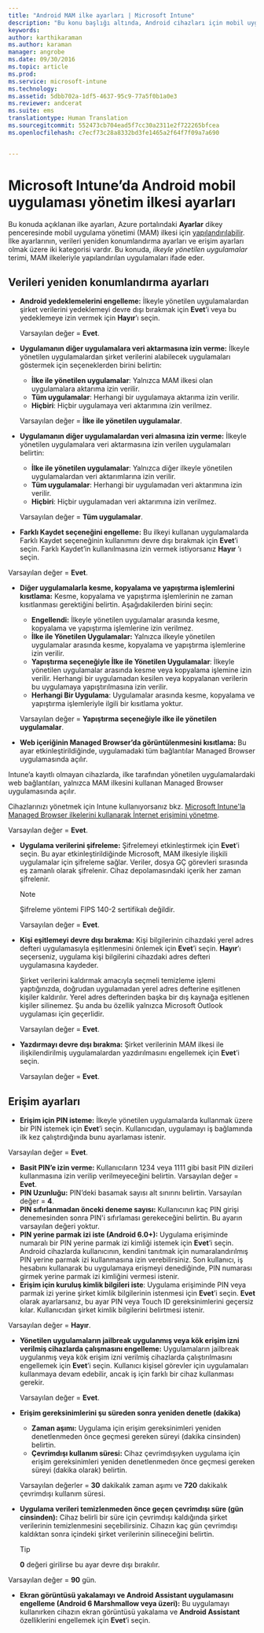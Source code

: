 ```yaml
---
title: "Android MAM ilke ayarları | Microsoft Intune"
description: "Bu konu başlığı altında, Android cihazları için mobil uygulama yönetimi ilkesi ayarları açıklanır."
keywords: 
author: karthikaraman
ms.author: karaman
manager: angrobe
ms.date: 09/30/2016
ms.topic: article
ms.prod: 
ms.service: microsoft-intune
ms.technology: 
ms.assetid: 5dbb702a-1df5-4637-95c9-77a5f0b1a0e3
ms.reviewer: andcerat
ms.suite: ems
translationtype: Human Translation
ms.sourcegitcommit: 552473cb704ead5f7cc30a2311e2f722265bfcea
ms.openlocfilehash: c7ecf73c28a8332bd3fe1465a2f64f7f09a7a690


---
```


# <a name="android-mobile-app-management-policy-settings-in-microsoft-intune"></a>Microsoft Intune’da Android mobil uygulaması yönetim ilkesi ayarları
Bu konuda açıklanan ilke ayarları, Azure portalındaki **Ayarlar** dikey penceresinde mobil uygulama yönetimi (MAM) ilkesi için [yapılandırılabilir](create-and-deploy-mobile-app-management-policies-with-microsoft-intune.md).
İlke ayarlarının, verileri yeniden konumlandırma ayarları ve erişim ayarları olmak üzere iki kategorisi vardır. Bu konuda, *ilkeyle yönetilen uygulamalar* terimi, MAM ilkeleriyle yapılandırılan uygulamaları ifade eder.

##  <a name="data-relocation-settings"></a>Verileri yeniden konumlandırma ayarları

- **Android yedeklemelerini engelleme:** İlkeyle yönetilen uygulamalardan şirket verilerini yedeklemeyi devre dışı bırakmak için **Evet**’i veya bu yedeklemeye izin vermek için **Hayır**’ı seçin.

  Varsayılan değer = **Evet**.
- **Uygulamanın diğer uygulamalara veri aktarmasına izin verme:** İlkeyle yönetilen uygulamalardan şirket verilerini alabilecek uygulamaları göstermek için seçeneklerden birini belirtin:
  -   **İlke ile yönetilen uygulamalar**: Yalnızca MAM ilkesi olan uygulamalara aktarıma izin verilir.
  -   **Tüm uygulamalar**: Herhangi bir uygulamaya aktarıma izin verilir.
  -   **Hiçbiri**: Hiçbir uygulamaya veri aktarımına izin verilmez.

  Varsayılan değer = **İlke ile yönetilen uygulamalar**.
- **Uygulamanın diğer uygulamalardan veri almasına izin verme:** İlkeyle yönetilen uygulamalara veri aktarmasına izin verilen uygulamaları belirtin:
  -   **İlke ile yönetilen uygulamalar**: Yalnızca diğer ilkeyle yönetilen uygulamalardan veri aktarımlarına izin verilir.
  -   **Tüm uygulamalar**: Herhangi bir uygulamadan veri aktarımına izin verilir.
  -   **Hiçbiri**: Hiçbir uygulamadan veri aktarımına izin verilmez.

  Varsayılan değer = **Tüm uygulamalar**.

-   **Farklı Kaydet seçeneğini engelleme:** Bu ilkeyi kullanan uygulamalarda Farklı Kaydet seçeneğinin kullanımını devre dışı bırakmak için **Evet**’i seçin. Farklı Kaydet’in kullanılmasına izin vermek istiyorsanız **Hayır** ’ı seçin.

  Varsayılan değer = **Evet**.
- **Diğer uygulamalarla kesme, kopyalama ve yapıştırma işlemlerini kısıtlama:** Kesme, kopyalama ve yapıştırma işlemlerinin ne zaman kısıtlanması gerektiğini belirtin. Aşağıdakilerden birini seçin:
  -   **Engellendi:** İlkeyle yönetilen uygulamalar arasında kesme, kopyalama ve yapıştırma işlemlerine izin verilmez.
  -   **İlke ile Yönetilen Uygulamalar:** Yalnızca ilkeyle yönetilen uygulamalar arasında kesme, kopyalama ve yapıştırma işlemlerine izin verilir.
  -   **Yapıştırma seçeneğiyle İlke ile Yönetilen Uygulamalar**: İlkeyle yönetilen uygulamalar arasında kesme veya kopyalama işlemine izin verilir. Herhangi bir uygulamadan kesilen veya kopyalanan verilerin bu uygulamaya yapıştırılmasına izin verilir.
  -   **Herhangi Bir Uygulama**: Uygulamalar arasında kesme, kopyalama ve yapıştırma işlemleriyle ilgili bir kısıtlama yoktur.

  Varsayılan değer = **Yapıştırma seçeneğiyle ilke ile yönetilen uygulamalar**.
-   **Web içeriğinin Managed Browser’da görüntülenmesini kısıtlama:** Bu ayar etkinleştirildiğinde, uygulamadaki tüm bağlantılar Managed Browser uygulamasında açılır.

  Intune’a kayıtlı olmayan cihazlarda, ilke tarafından yönetilen uygulamalardaki web bağlantıları, yalnızca MAM ilkesini kullanan Managed Browser uygulamasında açılır.

  Cihazlarınızı yönetmek için Intune kullanıyorsanız bkz. [Microsoft Intune'la Managed Browser ilkelerini kullanarak İnternet erişimini yönetme](manage-internet-access-using-managed-browser-policies.md).

  Varsayılan değer = **Evet**.
- **Uygulama verilerini şifreleme:** Şifrelemeyi etkinleştirmek için **Evet**’i seçin. Bu ayar etkinleştirildiğinde Microsoft, MAM ilkesiyle ilişkili uygulamalar için şifreleme sağlar. Veriler, dosya GÇ görevleri sırasında eş zamanlı olarak şifrelenir. Cihaz depolamasındaki içerik her zaman şifrelenir.
  >[!NOTE]
  >Şifreleme yöntemi FIPS 140-2 sertifikalı değildir.

  Varsayılan değer = **Evet**.

- **Kişi eşitlemeyi devre dışı bırakma:** Kişi bilgilerinin cihazdaki yerel adres defteri uygulamasıyla eşitlenmesini önlemek için **Evet**’i seçin. **Hayır**’ı seçerseniz, uygulama kişi bilgilerini cihazdaki adres defteri uygulamasına kaydeder.

  Şirket verilerini kaldırmak amacıyla seçmeli temizleme işlemi yaptığınızda, doğrudan uygulamadan yerel adres defterine eşitlenen kişiler kaldırılır. Yerel adres defterinden başka bir dış kaynağa eşitlenen kişiler silinemez. Şu anda bu özellik yalnızca Microsoft Outlook uygulaması için geçerlidir.

  Varsayılan değer = **Evet**.
- **Yazdırmayı devre dışı bırakma:** Şirket verilerinin MAM ilkesi ile ilişkilendirilmiş uygulamalardan yazdırılmasını engellemek için **Evet**’i seçin.

  Varsayılan değer = **Evet**.

##  <a name="access-settings"></a>Erişim ayarları

- **Erişim için PIN isteme:** İlkeyle yönetilen uygulamalarda kullanmak üzere bir PIN istemek için **Evet**’i seçin. Kullanıcıdan, uygulamayı iş bağlamında ilk kez çalıştırdığında bunu ayarlaması istenir.

 Varsayılan değer = **Evet**.

 -  **Basit PIN’e izin verme:** Kullanıcıların 1234 veya 1111 gibi basit PIN dizileri kullanmasına izin verilip verilmeyeceğini belirtin. Varsayılan değer = **Evet**.
 - **PIN Uzunluğu:** PIN’deki basamak sayısı alt sınırını belirtin. Varsayılan değer = **4**.
 - **PIN sıfırlanmadan önceki deneme sayısı:** Kullanıcının kaç PIN girişi denemesinden sonra PIN'i sıfırlaması gerekeceğini belirtin. Bu ayarın varsayılan değeri yoktur.
 - **PIN yerine parmak izi iste (Android 6.0+):** Uygulama erişiminde numaralı bir PIN yerine parmak izi kimliği istemek için **Evet**’i seçin.
 Android cihazlarda kullanıcının, kendini tanıtmak için numaralandırılmış PIN yerine parmak izi kullanmasına izin verebilirsiniz. Son kullanıcı, iş hesabını kullanarak bu uygulamaya erişmeyi denediğinde, PIN numarası girmek yerine parmak izi kimliğini vermesi istenir.
 - **Erişim için kuruluş kimlik bilgileri iste**: Uygulama erişiminde PIN veya parmak izi yerine şirket kimlik bilgilerinin istenmesi için **Evet**’i seçin. **Evet** olarak ayarlarsanız, bu ayar PIN veya Touch ID gereksinimlerini geçersiz kılar. Kullanıcıdan şirket kimlik bilgilerini belirtmesi istenir.

  Varsayılan değer = **Hayır**.
- **Yönetilen uygulamaların jailbreak uygulanmış veya kök erişim izni verilmiş cihazlarda çalışmasını engelleme:** Uygulamaların jailbreak uygulanmış veya kök erişim izni verilmiş cihazlarda çalıştırılmasını engellemek için **Evet**’i seçin. Kullanıcı kişisel görevler için uygulamaları kullanmaya devam edebilir, ancak iş için farklı bir cihaz kullanması gerekir.

  Varsayılan değer = **Evet**.
- **Erişim gereksinimlerini şu süreden sonra yeniden denetle (dakika)**
  -   **Zaman aşımı:** Uygulama için erişim gereksinimleri yeniden denetlenmeden önce geçmesi gereken süreyi (dakika cinsinden) belirtin.
  -   **Çevrimdışı kullanım süresi:** Cihaz çevrimdışıyken uygulama için erişim gereksinimleri yeniden denetlenmeden önce geçmesi gereken süreyi (dakika olarak) belirtin.

  Varsayılan değerler = **30** dakikalık zaman aşımı ve **720** dakikalık çevrimdışı kullanım süresi.

-   **Uygulama verileri temizlenmeden önce geçen çevrimdışı süre (gün cinsinden):** Cihaz belirli bir süre için çevrimdışı kaldığında şirket verilerinin temizlenmesini seçebilirsiniz.  Cihazın kaç gün çevrimdışı kaldıktan sonra içindeki şirket verilerinin silineceğini belirtin.

    >[!TIP]
    >**0** değeri girilirse bu ayar devre dışı bırakılır.

  Varsayılan değer = **90** gün.
- **Ekran görüntüsü yakalamayı ve Android Assistant uygulamasını engelleme (Android 6 Marshmallow veya üzeri):** Bu uygulamayı kullanırken cihazın ekran görüntüsü yakalama ve **Android Assistant** özelliklerini engellemek için **Evet**’i seçin.



<!--HONumber=Oct16_HO4-->


